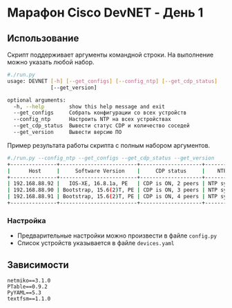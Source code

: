 # Марафон Cisco DevNET  - День 1

## Использование

Скрипт поддерживает аргументы командной строки. На выполнение можно указать любой набор.

```bash
#./run.py
usage: DEVNET [-h] [--get_configs] [--config_ntp] [--get_cdp_status]
              [--get_version]

optional arguments:
  -h, --help        show this help message and exit
  --get_configs     Собрать конфигурации со всех устройств
  --config_ntp      Настроить NTP на всех устройствах
  --get_cdp_status  Вывести статус CDP и количество соседей
  --get_version     Вывести версию ПО
```

Пример результата работы скрипта с полным набором аргументов.
```bash
#./run.py --config_ntp --get_configs --get_cdp_status --get_version
+---------------+-------------------------+--------------------+------------------+------------------------------------------------------------------------------------+
|      Host     |     Software Version    |     CDP status     |    NTP status    |                                   Config status                                    |
+---------------+-------------------------+--------------------+------------------+------------------------------------------------------------------------------------+
| 192.168.88.92 |   IOS-XE, 16.8.1a, PE   | CDP is ON, 2 peers | NTP synchronized | Config saved to /home/xhale/Dev/python3/devnet_marathon/configs/R1_2020-04-28.conf |
| 192.168.88.90 | Bootstrap, 15.6(2)T, PE | CDP is ON, 3 peers | NTP synchronized | Config saved to /home/xhale/Dev/python3/devnet_marathon/configs/R3_2020-04-28.conf |
| 192.168.88.91 | Bootstrap, 15.6(2)T, PE | CDP is ON, 4 peers | NTP synchronized | Config saved to /home/xhale/Dev/python3/devnet_marathon/configs/R2_2020-04-28.conf |
+---------------+-------------------------+--------------------+------------------+------------------------------------------------------------------------------------+
```

### Настройка

- Предварительные настройки можно произвести в файле `config.py`
- Список устройств указывается в файле `devices.yaml`

## Зависимости

```
netmiko==3.1.0
PTable==0.9.2
PyYAML==5.3
textfsm==1.1.0
```

